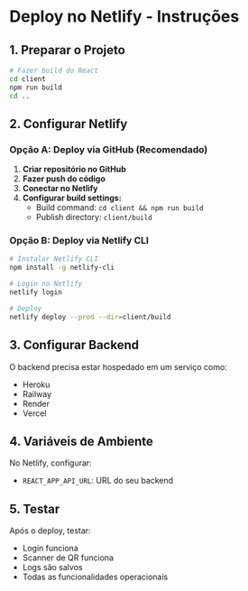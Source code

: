 # Deploy no Netlify - Instruções

## 1. Preparar o Projeto

```bash
# Fazer build do React
cd client
npm run build
cd ..
```

## 2. Configurar Netlify

### Opção A: Deploy via GitHub (Recomendado)

1. **Criar repositório no GitHub**
2. **Fazer push do código**
3. **Conectar no Netlify**
4. **Configurar build settings:**
   - Build command: `cd client && npm run build`
   - Publish directory: `client/build`

### Opção B: Deploy via Netlify CLI

```bash
# Instalar Netlify CLI
npm install -g netlify-cli

# Login no Netlify
netlify login

# Deploy
netlify deploy --prod --dir=client/build
```

## 3. Configurar Backend

O backend precisa estar hospedado em um serviço como:
- Heroku
- Railway
- Render
- Vercel

## 4. Variáveis de Ambiente

No Netlify, configurar:
- `REACT_APP_API_URL`: URL do seu backend

## 5. Testar

Após o deploy, testar:
- Login funciona
- Scanner de QR funciona
- Logs são salvos
- Todas as funcionalidades operacionais
